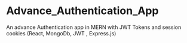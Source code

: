 # Advance_Authentication_App
An advance Authentication app in MERN with JWT Tokens and session cookies (React, MongoDb, JWT , Express.js)
